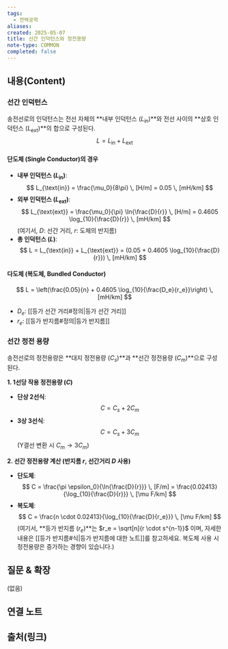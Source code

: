 ```yaml
---
tags:
  - 전력공학
aliases: 
created: 2025-05-07
title: 선간 인덕턴스와 정전용량
note-type: COMMON
completed: false
---
```


## 내용(Content)

### 선간 인덕턴스

송전선로의 인덕턴스는 전선 자체의 **내부 인덕턴스 ($L_{\text{in}}$)**와 전선 사이의 **상호 인덕턴스 ($L_{\text{ext}}$)**의 합으로 구성된다.
$$
L = L_{\text{in}} + L_{\text{ext}}
$$

#### 단도체 (Single Conductor)의 경우
- **내부 인덕턴스 ($L_{\text{in}}$)**:
 $$
 L_{\text{in}} = \frac{\mu_0}{8\pi} \, [H/m] = 0.05 \, [mH/km]
 $$
- **외부 인덕턴스 ($L_{\text{ext}}$)**:
 $$
 L_{\text{ext}} = \frac{\mu_0}{\pi} \ln{\frac{D}{r}} \, [H/m] = 0.4605 \log_{10}{\frac{D}{r}} \, [mH/km]
 $$
 (여기서, $D$: 선간 거리, $r$: 도체의 반지름)
- **총 인덕턴스 ($L$)**:
     $$
     L = L_{\text{in}} + L_{\text{ext}} = (0.05 + 0.4605 \log_{10}{\frac{D}{r}}) \, [mH/km]
     $$
#### 다도체 (복도체, Bundled Conductor)
 $$
 L = \left(\frac{0.05}{n} + 0.4605 \log_{10}{\frac{D_e}{r_e}}\right) \, [mH/km]
 $$
- $D_{e}$: [[등가 선간 거리#정의|등가 선간 거리]]
- $r_{e}$: [[등가 반지름#정의|등가 반지름]]

### 선간 정전 용량

송전선로의 정전용량은 **대지 정전용량 ($C_s$)**과 **선간 정전용량 ($C_m$)**으로 구성된다.

**1. 1선당 작용 정전용량 ($C$)**
   - **단상 2선식**:
     $$
     C = C_s + 2C_m
     $$
   - **3상 3선식**:
     $$
     C = C_s + 3C_m 
     $$
     (Y결선 변환 시 $C_m \rightarrow 3C_m$)

**2. 선간 정전용량 계산 (반지름 $r$, 선간거리 $D$ 사용)**
   - **단도체**:
     $$
     C = \frac{\pi \epsilon_0}{\ln{\frac{D}{r}}} \, [F/m] = \frac{0.02413}{\log_{10}{\frac{D}{r}}} \, [\mu F/km]
     $$
   - **복도체**:
     $$
     C = \frac{n \cdot 0.02413}{\log_{10}{\frac{D}{r_e}}} \, [\mu F/km]
     $$
     (여기서, **등가 반지름 ($r_e$)**는 $r_e = \sqrt[n]{r \cdot s^{n-1}}$ 이며, 자세한 내용은 [[등가 반지름#식|등가 반지름에 대한 노트]]를 참고하세요. 복도체 사용 시 정전용량은 증가하는 경향이 있습니다.)

## 질문 & 확장

(없음)

## 연결 노트

## 출처(링크)